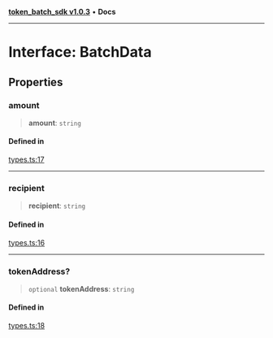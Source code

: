[**token_batch_sdk v1.0.3**](../index.md) • **Docs**

***

# Interface: BatchData

## Properties

### amount

> **amount**: `string`

#### Defined in

[types.ts:17](https://github.com/aditya172926/token_batch_sdk/blob/299692e668ba7fb3ac20c4b072a7cd48139d2da6/src/types.ts#L17)

***

### recipient

> **recipient**: `string`

#### Defined in

[types.ts:16](https://github.com/aditya172926/token_batch_sdk/blob/299692e668ba7fb3ac20c4b072a7cd48139d2da6/src/types.ts#L16)

***

### tokenAddress?

> `optional` **tokenAddress**: `string`

#### Defined in

[types.ts:18](https://github.com/aditya172926/token_batch_sdk/blob/299692e668ba7fb3ac20c4b072a7cd48139d2da6/src/types.ts#L18)
